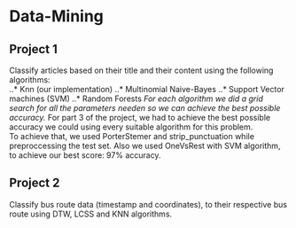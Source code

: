 # Data-Mining

## Project 1  
Classify articles based on their title and their content using the following algorithms:  
..* Knn (our implementation)
..* Multinomial Naive-Bayes
..* Support Vector machines (SVM)
..* Random Forests
*For each algorithm we did a grid search for all the parameters needen so we can achieve the best possible accuracy.*
For part 3 of the project, we had to achieve the best possible accuracy we could using every suitable algorithm for this problem.  
To achieve that, we used PorterStemer and strip_punctuation while preproccessing the test set. Also we used OneVsRest with SVM algorithm, to achieve our best score: 97% accuracy. 

## Project 2
Classify bus route data (timestamp and coordinates), to their respective bus route using DTW, LCSS and KNN algorithms.
